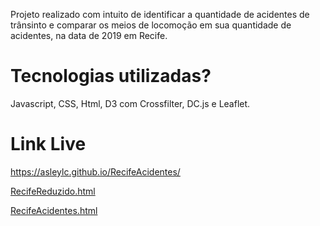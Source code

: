 Projeto realizado com intuito de identificar a quantidade de acidentes de trânsinto e comparar os meios de locomoção em sua quantidade de acidentes, na data de 2019 em Recife. 

# Tecnologias utilizadas?
Javascript, CSS, Html, D3 com Crossfilter, DC.js e Leaflet.

# Link Live
https://asleylc.github.io/RecifeAcidentes/

[RecifeReduzido.html](RecifeReduzido.html)

[RecifeAcidentes.html](RecifeAcidentes.html)

